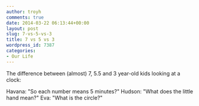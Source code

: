 ```yaml
---
author: troyh
comments: true
date: 2014-03-22 06:13:44+00:00
layout: post
slug: 7-vs-5-vs-3
title: 7 vs 5 vs 3
wordpress_id: 7387
categories:
- Our Life
---
```


The difference between (almost) 7, 5.5 and 3 year-old kids looking at a clock:

Havana: "So each number means 5 minutes?"
Hudson: "What does the little hand mean?"
Eva: "What is the circle?"

